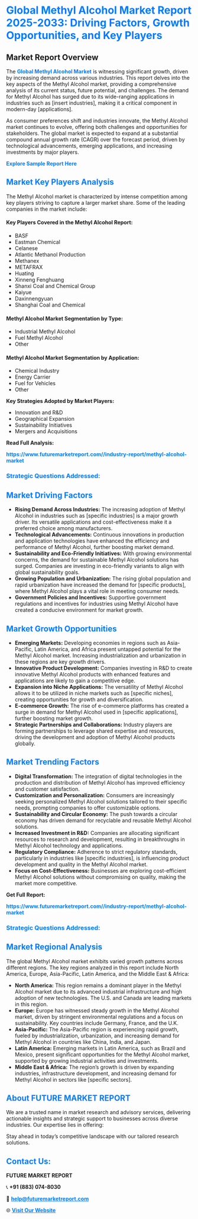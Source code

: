 <h1 style="color: #007BFF;">Global Methyl Alcohol Market Report 2025-2033: Driving Factors, Growth Opportunities, and Key Players</h1>

<section id="overview">
<h2>Market Report Overview</h2>
<p>The <a href="https://www.futuremarketreport.com//industry-report/methyl-alcohol-market" style="color: #007BFF; text-decoration: none;"><strong>Global Methyl Alcohol Market</strong></a> is witnessing significant growth, driven by increasing demand across various industries. This report delves into the key aspects of the Methyl Alcohol market, providing a comprehensive analysis of its current status, future potential, and challenges. The demand for Methyl Alcohol has surged due to its wide-ranging applications in industries such as [insert industries], making it a critical component in modern-day [applications].</p>
<p>As consumer preferences shift and industries innovate, the Methyl Alcohol market continues to evolve, offering both challenges and opportunities for stakeholders. The global market is expected to expand at a substantial compound annual growth rate (CAGR) over the forecast period, driven by technological advancements, emerging applications, and increasing investments by major players.</p>
</section>

<section id="overview">
<p><a href="https://www.futuremarketreport.com//request-sample/reportId=85302" style="color: #007BFF; text-decoration: none;"><strong>Explore Sample Report Here</strong></a></p>
</section>

<section id="key-players">
<h2 style="color: #007BFF;">Market Key Players Analysis</h2>
<p>The Methyl Alcohol market is characterized by intense competition among key players striving to capture a larger market share. Some of the leading companies in the market include:</p>
<h4>Key Players Covered in the Methyl Alcohol Report:</h4>
<ul><li>BASF</li><li>Eastman Chemical</li><li>Celanese</li><li>Atlantic Methanol Production</li><li>Methanex</li><li>METAFRAX</li><li>Huating</li><li>Xinneng Fenghuang</li><li>Shanxi Coal and Chemical Group</li><li>Kaiyue</li><li>Daxinnengyuan</li><li>Shanghai Coal and Chemical</li></ul>
<h4>Methyl Alcohol Market Segmentation by Type:</h4>
<ul><li>Industrial Methyl Alcohol</li><li>Fuel Methyl Alcohol</li><li>Other</li></ul>

<h4>Methyl Alcohol Market Segmentation by Application:</h4>
<ul><li>Chemical Industry</li><li>Energy Carrier</li><li>Fuel for Vehicles</li><li>Other</li></ul>
<p><strong>Key Strategies Adopted by Market Players:</strong></p>
<ul>
<li>Innovation and R&D</li>
<li>Geographical Expansion</li>
<li>Sustainability Initiatives</li>
<li>Mergers and Acquisitions</li>
</ul>
</section>

<section>
<p><strong>Read Full Analysis: </strong></p><a href="https://www.futuremarketreport.com//industry-report/methyl-alcohol-market" style="color: #007BFF; text-decoration: none;"><strong>https://www.futuremarketreport.com//industry-report/methyl-alcohol-market</strong></a>
<h3 style="color: #007BFF;">Strategic Questions Addressed:</h3>
</section>

<section id="driving-factors">
<h2 style="color: #007BFF;">Market Driving Factors</h2>
<ul>
<li><strong>Rising Demand Across Industries:</strong> The increasing adoption of Methyl Alcohol in industries such as [specific industries] is a major growth driver. Its versatile applications and cost-effectiveness make it a preferred choice among manufacturers.</li>
<li><strong>Technological Advancements:</strong> Continuous innovations in production and application technologies have enhanced the efficiency and performance of Methyl Alcohol, further boosting market demand.</li>
<li><strong>Sustainability and Eco-Friendly Initiatives:</strong> With growing environmental concerns, the demand for sustainable Methyl Alcohol solutions has surged. Companies are investing in eco-friendly variants to align with global sustainability goals.</li>
<li><strong>Growing Population and Urbanization:</strong> The rising global population and rapid urbanization have increased the demand for [specific products], where Methyl Alcohol plays a vital role in meeting consumer needs.</li>
<li><strong>Government Policies and Incentives:</strong> Supportive government regulations and incentives for industries using Methyl Alcohol have created a conducive environment for market growth.</li>
</ul>
</section>

<section id="growth-opportunities">
<h2 style="color: #007BFF;">Market Growth Opportunities</h2>
<ul>
<li><strong>Emerging Markets:</strong> Developing economies in regions such as Asia-Pacific, Latin America, and Africa present untapped potential for the Methyl Alcohol market. Increasing industrialization and urbanization in these regions are key growth drivers.</li>
<li><strong>Innovative Product Development:</strong> Companies investing in R&D to create innovative Methyl Alcohol products with enhanced features and applications are likely to gain a competitive edge.</li>
<li><strong>Expansion into Niche Applications:</strong> The versatility of Methyl Alcohol allows it to be utilized in niche markets such as [specific niches], creating opportunities for growth and diversification.</li>
<li><strong>E-commerce Growth:</strong> The rise of e-commerce platforms has created a surge in demand for Methyl Alcohol used in [specific applications], further boosting market growth.</li>
<li><strong>Strategic Partnerships and Collaborations:</strong> Industry players are forming partnerships to leverage shared expertise and resources, driving the development and adoption of Methyl Alcohol products globally.</li>
</ul>
</section>

<section id="trending-factors">
<h2 style="color: #007BFF;">Market Trending Factors</h2>
<ul>
<li><strong>Digital Transformation:</strong> The integration of digital technologies in the production and distribution of Methyl Alcohol has improved efficiency and customer satisfaction.</li>
<li><strong>Customization and Personalization:</strong> Consumers are increasingly seeking personalized Methyl Alcohol solutions tailored to their specific needs, prompting companies to offer customizable options.</li>
<li><strong>Sustainability and Circular Economy:</strong> The push towards a circular economy has driven demand for recyclable and reusable Methyl Alcohol solutions.</li>
<li><strong>Increased Investment in R&D:</strong> Companies are allocating significant resources to research and development, resulting in breakthroughs in Methyl Alcohol technology and applications.</li>
<li><strong>Regulatory Compliance:</strong> Adherence to strict regulatory standards, particularly in industries like [specific industries], is influencing product development and quality in the Methyl Alcohol market.</li>
<li><strong>Focus on Cost-Effectiveness:</strong> Businesses are exploring cost-efficient Methyl Alcohol solutions without compromising on quality, making the market more competitive.</li>
</ul>
</section>

<section>
<p><strong>Get Full Report: </strong></p><a href="https://www.futuremarketreport.com//industry-report/methyl-alcohol-market" style="color: #007BFF; text-decoration: none;"><strong>https://www.futuremarketreport.com//industry-report/methyl-alcohol-market</strong></a>
<h3 style="color: #007BFF;">Strategic Questions Addressed:</h3>
</section>


<section id="regional-analysis">
<h2 style="color: #007BFF;">Market Regional Analysis</h2>
<p>The global Methyl Alcohol market exhibits varied growth patterns across different regions. The key regions analyzed in this report include North America, Europe, Asia-Pacific, Latin America, and the Middle East & Africa:</p>
<ul>
<li><strong>North America:</strong> This region remains a dominant player in the Methyl Alcohol market due to its advanced industrial infrastructure and high adoption of new technologies. The U.S. and Canada are leading markets in this region.</li>
<li><strong>Europe:</strong> Europe has witnessed steady growth in the Methyl Alcohol market, driven by stringent environmental regulations and a focus on sustainability. Key countries include Germany, France, and the U.K.</li>
<li><strong>Asia-Pacific:</strong> The Asia-Pacific region is experiencing rapid growth, fueled by industrialization, urbanization, and increasing demand for Methyl Alcohol in countries like China, India, and Japan.</li>
<li><strong>Latin America:</strong> Emerging markets in Latin America, such as Brazil and Mexico, present significant opportunities for the Methyl Alcohol market, supported by growing industrial activities and investments.</li>
<li><strong>Middle East & Africa:</strong> The region’s growth is driven by expanding industries, infrastructure development, and increasing demand for Methyl Alcohol in sectors like [specific sectors].</li>
</ul>
</section>

<footer>
<h2 style="color: #007BFF;">About FUTURE MARKET REPORT</h2>
<p>We are a trusted name in market research and advisory services, delivering actionable insights and strategic support to businesses across diverse industries. Our expertise lies in offering:</p>

<p>Stay ahead in today’s competitive landscape with our tailored research solutions.</p>

<h2 style="color: #007BFF;">Contact Us:</h2>
<p><strong>FUTURE MARKET REPORT</strong></p>
<p>📞 <strong>+91 (883) 074-8030</strong></p>
<p>📧 <strong><a href="mailto:help@futuremarketreport.com" style="color: #007BFF;">help@futuremarketreport.com</a></strong></p>
<p>🌐 <strong><a href="https://www.futuremarketreport.com/" style="color: #007BFF;">Visit Our Website</a></strong></p>
</footer>